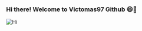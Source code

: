 ### Hi there! Welcome to Victomas97 Github 😄👋

![Hi](https://media0.giphy.com/media/3ogwFGEHrVxusDbDjO/giphy.gif?cid=ecf05e47bqyk1ncsaf7d1yayw1ng7rofl3lnmtprcu9ef3x6&ep=v1_gifs_search&rid=giphy.gif&ct=g)

<!--
**Victomas97/Victomas97** is a ✨ _special_ ✨ repository because its `README.md` (this file) appears on your GitHub profile.

Here are some ideas to get you started:

- 🔭 I’m currently working on ...
- 🌱 I’m currently learning ...
- 👯 I’m looking to collaborate on ...
- 🤔 I’m looking for help with ...
- 💬 Ask me about ...
- 📫 How to reach me: ...
- 😄 Pronouns: ...
- ⚡ Fun fact: ...
-->
